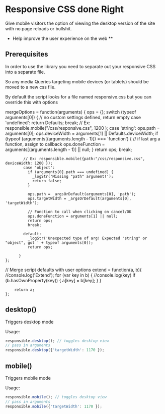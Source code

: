 

<!-- Start src/responsible.js -->

# Responsive CSS done Right

Give mobile visitors the option of viewing the desktop version of the site with no page reloads or bullshit.

* Help improve the user experience on the web **

## Prerequisites

In order to use the library you need to separate out your responsive CSS into a separate file.

So any media Queries targeting mobile devices (or tablets) should be moved to a new css file.

By default the script looks for a file named responsive.css but you can override this with options

mergeOptions = function(arguments) {
        ops = {};
        switch (typeof arguments[0]) {
            // no custom settings defined, return empty
            case 'undefined':
              return Defaults;
              break;
            // Ex: responsible.mobile("/css/responsive.css", 1200 );
            case 'string':
              ops.path = arguments[0];
              ops.deviceWidth  = arguments[1] || Defaults.deviceWidth;
              if (typeof (arguments[(arguments.length - 1)]) === 'function') {
                // if last arg a function, assign to callback
                ops.doneFunction  = arguments[(arguments.length - 1)] || null;
              }
              return ops;
              break;

            // Ex: responsible.mobile({path:"/css/responsive.css", deviceWidth: 1200 });
            case 'object':
              if (arguments[0].path === undefined) {
                _logStr('Missing "path" argument!');
                return false;
              }

              ops.path = _argsOrDefault(arguments[0], 'path');
              ops.targetWidth = _argsOrDefault(arguments[0], 'targetWidth');

              // Function to call when clicking on cancel/OK
              ops.doneFunction = arguments[1] || null;
              return ops;
              break;

            default:
              _logStr('Unexpected type of arg! Expected "string" or "object", got ' + typeof arguments[0]);
              return ops;

          }
    };

// Merge script defaults with user options
    extend = function(a, b){
      //console.log('Extend');
        for (var key in b) {
          //console.log(key)
          if (b.hasOwnProperty(key)) {
            a[key] = b[key];
          }
        }

        return a;
    };

## desktop()

Triggers desktop mode

Usage:

```js
responsible.desktop(); // toggles desktop view
// pass in arguments
responsible.desktop({'targetWidth': 1170 });
```

## mobile()

Triggers mobile mode

Usage:

```js
responsible.mobile(); // toggles desktop view
// pass in arguments
responsible.mobile({'targetWidth': 1170 });
```

<!-- End src/responsible.js -->


